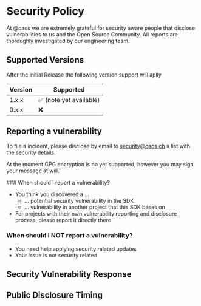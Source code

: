 # Security Policy

At @caos we are extremely grateful for security aware people that disclose vulnerabilities to us and the Open Source Community. All reports are thoroughly investigated by our engineering team.

## Supported Versions

After the initial Release the following version support will aplly

| Version | Supported                               |
| ------- | ------------------                      |
| 1.x.x   | :white_check_mark: (note yet available) |
| 0.x.x   | :x:                                     |

## Reporting a vulnerability

To file a incident, please disclose by email to security@caos.ch a list with the security details.

At the moment GPG encryption is no yet supported, however you may sign your message at will.

### When should I report a vulnerability?

* You think you discovered a ...
  * ... potential security vulnerability in the SDK
  * ... vulnerability in another project that this SDK bases on
* For projects with their own vulnerability reporting and disclosure process, please report it directly there

### When should I NOT report a vulnerability?

* You need help applying security related updates
* Your issue is not security related

## Security Vulnerability Response

## Public Disclosure Timing
